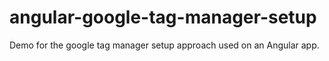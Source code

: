 # angular-google-tag-manager-setup
Demo for the google tag manager setup approach used on an Angular app.
